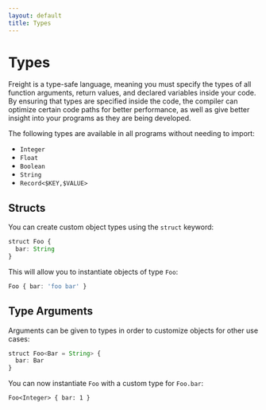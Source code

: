 ```yaml
---
layout: default
title: Types
---
```


# Types

Freight is a type-safe language, meaning you must specify the types of all
function arguments, return values, and declared variables inside your code. By
ensuring that types are specified inside the code, the compiler can optimize
certain code paths for better performance, as well as give better insight into
your programs as they are being developed.

The following types are available in all programs without needing to import:

- `Integer`
- `Float`
- `Boolean`
- `String`
- `Record<$KEY,$VALUE>`

## Structs

You can create custom object types using the `struct` keyword:

```typescript
struct Foo {
  bar: String
}
```

This will allow you to instantiate objects of type `Foo`:

```typescript
Foo { bar: 'foo bar' }
```

## Type Arguments

Arguments can be given to types in order to customize objects for other
use cases:

```typescript
struct Foo<Bar = String> {
  bar: Bar
}
```

You can now instantiate `Foo` with a custom type for `Foo.bar`:

```
Foo<Integer> { bar: 1 }
```
